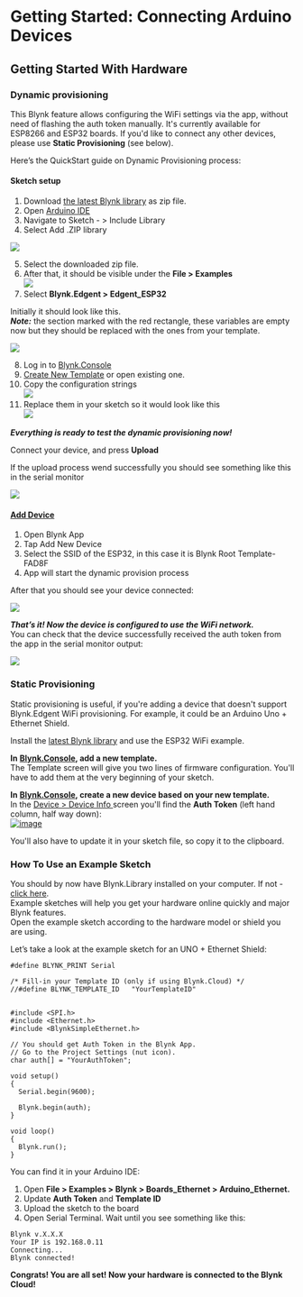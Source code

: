 # Getting Started: Connecting Arduino Devices

## Getting Started With Hardware

### Dynamic provisioning

This Blynk feature allows configuring the WiFi settings via the app, without need of flashing the auth token manually. It's currently available for ESP8266 and ESP32 boards. If you'd like to connect any other devices, please use **Static Provisioning** \(see below\).  
  
Here’s the QuickStart guide on Dynamic Provisioning process:

#### Sketch setup

1. Download [the latest Blynk library](https://github.com/blynkkk/blynk-library/releases/tag/v1.0.0-beta.3) as zip file.
2. Open [Arduino IDE](https://www.arduino.cc/en/guide/windows)
3. Navigate to Sketch - &gt; Include Library 
4. Select Add .ZIP library

![](https://lh3.googleusercontent.com/i3hKUqAHHOLARrcHd0QaKKhVXjs2BAzFFgonSnaA2JyLWwO5aj7yM8Z0K7QwTpW_sU17pJTyBAx0hLjHPOGceIjdCJhUjYdjukK0sjQTE0EX_xBV3UPpjzWHVvPqhkB2neYdVhkm)

5. Select the downloaded zip file.  
6. After that, it should be visible under the **File &gt; Examples**  
![](https://lh3.googleusercontent.com/WfHrWEDwJZ-mzHNcy1UVE1nwHDCAODrMkVehACEgsZYc4pS54L4o99Qel706TSEYPqUqNayc8Ur8pM6DCECYFH1hivgwC2O-KHSZgANz4yTkVV99JR-N4-8B2NDCoZXm3GlXm7eD)  
7. Select **Blynk.Edgent &gt; Edgent\_ESP32**

Initially it should look like this.   
_**Note:**_ the section marked with the red rectangle, these variables are empty now but they should be replaced with the ones from your template.

![](https://lh6.googleusercontent.com/0Zx4V87T_YZ8upPUktQLuN8gIV3Tnkaf9N_NYOwtkmG1dMxWsSC_iyXuu4w-MvGsgVU_Tm8b1yzS67BXqw2xc3kw6RC6pyfCdw5XYvC7yBU0JML5v-H6rVvE3XG5EqSik1i1_MML)

8. Log in to [Blynk.Console](https://blynk.cloud/)  
9. [Create New Template](building-a-commercial-product-a-z.md#create-a-template) or open existing one.  
10. Copy the configuration strings  
![](https://lh6.googleusercontent.com/x2ZHNOv1TA7jPkQtujqBWmn3_mtQr5yxkgZ-0JZF7T7pIndKZHTu0glkkblS3sEd4XV1KAo0ZaljY3dm73AA8aKghwdALd7rKiELWm3v0xjoCJ1Li6wjzsoOP_oCjMBysQ31QBNp)  
11. Replace them in your sketch so it would look like this  
![](https://lh6.googleusercontent.com/SdEuVasrt4iCFQqVHaHv9cjR-TkjY9_8HWHHQRc2qDOBax7CD5DfKLTwPb6SQ4gXP5DdAOagRdmAvT1JtEkmwebHStD31Xol-Tj4wSofO8Qk7F4MdhazaASaPR-voPgbcthzcN2d)

_**Everything is ready to test the dynamic provisioning now!**_

Connect your device, and press **Upload**

If the upload process wend successfully you should see something like this in the serial monitor  
  
![](https://lh6.googleusercontent.com/ke-UDlKRqfsgiak0aMEEHVbEU-cAmShbXLAMOS1LEd4_Kd1tktKFw2SajHnWul_b9jT3si85XchMheZlMWy931lPBKUvgw_daFkiYuUVBfVQM9VKePbryxwbD9hvnH4t5lZ2AzFo)  


#### [Add Device](../blynk.apps/device-management/add-new-device.md)

1. Open Blynk App 
2. Tap Add New Device
3. Select the SSID of the ESP32, in this case it is Blynk Root Template-FAD8F
4. App will start the dynamic provision process

After that you should see your device connected:

![](https://lh4.googleusercontent.com/Dofpg_nuepVAkVObVJcXsWC0Z9QShoVWHPGgYv8a_WZ9RMD-2G_zAwKHDk6ddp1lrf2KIHNrGCsgJ6Vu0x4UiKZCHgwsv1GUAu9_v819oItUP3vPo_iIVwNveTh3UI_fD6mCOi2B)

_**That’s it! Now the device is configured to use the WiFi network.**_  
You can check that the device successfully received the auth token from the app in the serial monitor output:

![](https://lh4.googleusercontent.com/P1WcVsuVbygCW8kSggfYwOKf55a1vVDk4KcCYevGbFPhFXGRI7r5s7_B7z2qKCzfLZudWU0nj6NKPkLMBO1Zodc7X8a54z3M51VLHo65pEfFlP93mCKxgJjaa5maOAKWg6HPZ7zv)



### Static Provisioning

Static provisioning is useful, if you're adding a device that doesn't support Blynk.Edgent WiFi provisioning. For example, it could be an Arduino Uno + Ethernet Shield.

Install the [latest Blynk library](https://github.com/blynkkk/blynk-library/releases/tag/v1.0.0-beta.1) and use the ESP32 WiFi example.

**In** [**Blynk.Console**](https://blynk.cloud/)**, add a new template.**  
The Template screen will give you two lines of firmware configuration. You'll have to add them at the very beginning of your sketch.

**In** [**Blynk.Console**](https://blynk.cloud/)**, create a new device based on your new template.**  
In the [Device &gt; Device Info ](../blynk.console/for-developers/search/devices-1/device-view/device-info.md)screen you'll find the **Auth Token** \(left hand column, half way down\):  
[![image](https://user-images.githubusercontent.com/35718564/112981316-e62d3400-9152-11eb-86b2-8a85806dd860.png)](https://user-images.githubusercontent.com/35718564/112981316-e62d3400-9152-11eb-86b2-8a85806dd860.png)

You'll also have to update it in your sketch file, so copy it to the clipboard.

### How To Use an Example Sketch

You should by now have Blynk.Library installed on your computer. If not - [click here](https://docs.blynk.cc/#downloads-blynk-library).  
Example sketches will help you get your hardware online quickly and major Blynk features.  
Open the example sketch according to the hardware model or shield you are using.

Let’s take a look at the example sketch for an UNO + Ethernet Shield:

```text
#define BLYNK_PRINT Serial

/* Fill-in your Template ID (only if using Blynk.Cloud) */
//#define BLYNK_TEMPLATE_ID   "YourTemplateID"


#include <SPI.h>
#include <Ethernet.h>
#include <BlynkSimpleEthernet.h>

// You should get Auth Token in the Blynk App.
// Go to the Project Settings (nut icon).
char auth[] = "YourAuthToken";

void setup()
{
  Serial.begin(9600);

  Blynk.begin(auth);
}

void loop()
{
  Blynk.run();
}
```

You can find it in your Arduino IDE:

1. Open **File &gt; Examples &gt; Blynk &gt; Boards\_Ethernet &gt; Arduino\_Ethernet.**
2. Update **Auth Token** and **Template ID**
3. Upload the sketch to the board
4.  Open Serial Terminal. Wait until you see something like this:

```text
Blynk v.X.X.X
Your IP is 192.168.0.11
Connecting...
Blynk connected!
```

**Congrats! You are all set! Now your hardware is connected to the Blynk Cloud!**

